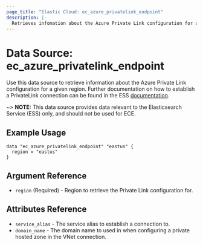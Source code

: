 ```yaml
---
page_title: "Elastic Cloud: ec_azure_privatelink_endpoint"
description: |-
  Retrieves infomation about the Azure Private Link configuration for a given region.
---
```


# Data Source: ec_azure_privatelink_endpoint

Use this data source to retrieve information about the Azure Private Link configuration for a given region. Further documentation on how to establish a PrivateLink connection can be found in the ESS [documentation](https://www.elastic.co/guide/en/cloud/current/ec-traffic-filtering-vnet.html).

~> **NOTE:** This data source provides data relevant to the Elasticsearch Service (ESS) only, and should not be used for ECE.

## Example Usage

```hcl
data "ec_azure_privatelink_endpoint" "eastus" {
  region = "eastus"
}
```

## Argument Reference

* `region` (Required) - Region to retrieve the Private Link configuration for.

## Attributes Reference

* `service_alias` - The service alias to establish a connection to.
* `domain_name` - The domain name to used in when configuring a private hosted zone in the VNet connection.
